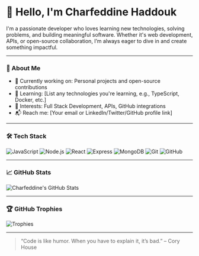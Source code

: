 # 👋 Hello, I'm Charfeddine Haddouk

I'm a passionate developer who loves learning new technologies, solving problems, and building meaningful software. Whether it's web development, APIs, or open-source collaboration, I’m always eager to dive in and create something impactful.

---

### 🚀 About Me

- 🔧 Currently working on: Personal projects and open-source contributions  
- 🌱 Learning: [List any technologies you're learning, e.g., TypeScript, Docker, etc.]  
- 🧠 Interests: Full Stack Development, APIs, GitHub integrations  
- 📬 Reach me: [Your email or LinkedIn/Twitter/GitHub profile link]

---

### 🛠️ Tech Stack

![JavaScript](https://img.shields.io/badge/-JavaScript-black?style=flat-square&logo=javascript)
![Node.js](https://img.shields.io/badge/-Node.js-black?style=flat-square&logo=node.js)
![React](https://img.shields.io/badge/-React-black?style=flat-square&logo=react)
![Express](https://img.shields.io/badge/-Express-black?style=flat-square&logo=express)
![MongoDB](https://img.shields.io/badge/-MongoDB-black?style=flat-square&logo=mongodb)
![Git](https://img.shields.io/badge/-Git-black?style=flat-square&logo=git)
![GitHub](https://img.shields.io/badge/-GitHub-black?style=flat-square&logo=github)

---

### 📈 GitHub Stats

![Charfeddine's GitHub Stats](https://github-readme-stats.vercel.app/api?username=haddoukcharfeddine&show_icons=true&theme=radical)

---

### 🏆 GitHub Trophies

![Trophies](https://github-profile-trophy.vercel.app/?username=haddoukcharfeddine&theme=onedark)


---

> “Code is like humor. When you have to explain it, it’s bad.” – Cory House


